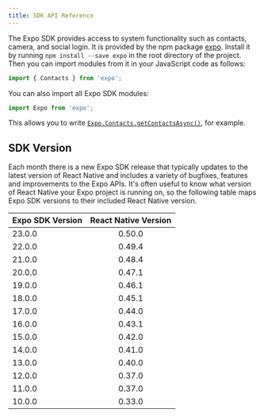 ```yaml
---
title: SDK API Reference
---
```


The Expo SDK provides access to system functionality such as contacts, camera, and social login. It is provided by the npm package [expo](https://www.npmjs.com/package/expo). Install it by running `npm install --save expo` in the root directory of the project. Then you can import modules from it in your JavaScript code as follows:

```javascript
import { Contacts } from 'expo';
```

You can also import all Expo SDK modules:

```javascript
import Expo from 'expo';
```

This allows you to write [`Expo.Contacts.getContactsAsync()`](contacts.html#expocontactsgetcontactsasync "Expo.Contacts.getContactsAsync"), for example.

## SDK Version

Each month there is a new Expo SDK release that typically updates to the
latest version of React Native and includes a variety of bugfixes,
features and improvements to the Expo APIs. It's often useful to know
what version of React Native your Expo project is running on, so the
following table maps Expo SDK versions to their included React Native
version.

| Expo SDK Version | React Native Version |
| ---------------- |:--------------------:|
| 23.0.0           | 0.50.0               |
| 22.0.0           | 0.49.4               |
| 21.0.0           | 0.48.4               |
| 20.0.0           | 0.47.1               |
| 19.0.0           | 0.46.1               |
| 18.0.0           | 0.45.1               |
| 17.0.0           | 0.44.0               |
| 16.0.0           | 0.43.1               |
| 15.0.0           | 0.42.0               |
| 14.0.0           | 0.41.0               |
| 13.0.0           | 0.40.0               |
| 12.0.0           | 0.37.0               |
| 11.0.0           | 0.37.0               |
| 10.0.0           | 0.33.0               |

